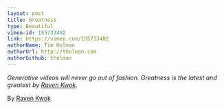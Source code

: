 ```yaml
---
layout: post
title: Greatness
type: Beautiful
vimeo-id: 155733402
link: https://vimeo.com/155733402
authorName: Tim Holman
authorUrl: http://tholman.com
authorGithub: tholman
---
```


_Generative videos will never go out of fashion. Greatness is the latest and greatest by [Raven Kwok](http://ravenkwok.com)._

By [Raven Kwok](http://ravenkwok.com)

